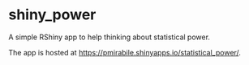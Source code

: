 # shiny_power
A simple RShiny app to help thinking about statistical power.

The app is hosted at https://pmirabile.shinyapps.io/statistical_power/. 
